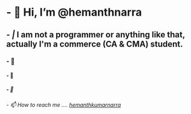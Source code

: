 # - 👋  Hi, I’m @hemanthnarra
## - *|* **I am not a programmer or anything like that, actually I'm a commerce (CA & CMA) student**. 
### - 👀 
#### - 🌱 
##### - 💞️  
###### - 📫 How to reach me .... [hemanthkumarnarra](https://telegram.dog/hemanthkumarnarra) 
<!---
hemanthkumarnarra799/hemanthkumarnarra799 is a ✨ special ✨ repository because its `README.md` (this file) appears on your GitHub profile.
You can click the Preview link to take a look at your changes.
--->
